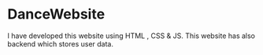 # DanceWebsite
I have developed this website using HTML , CSS &amp; JS. This website has also backend which stores user data.

